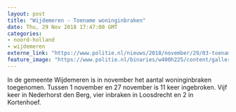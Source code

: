 ```yaml
---
layout: post
title: "Wijdemeren - Toename woninginbraken"
date: Thu, 29 Nov 2018 17:47:00 GMT
categories: 
- noord-holland 
- wijdemeren 
externe_link: "https://www.politie.nl/nieuws/2018/november/29/03-toename-woninginbraken.html"
feature_image: "https://www.politie.nl/binaries/w400h225/content/gallery/politie/stockfotos/algemeen/controle-woninginbraak.jpg"
---
```


In de gemeente Wijdemeren is in november het aantal woninginbraken toegenomen. Tussen 1 november en 27 november is 11 keer ingebroken. Vijf keer in Nederhorst den Berg, vier inbraken in Loosdrecht en 2 in Kortenhoef.
